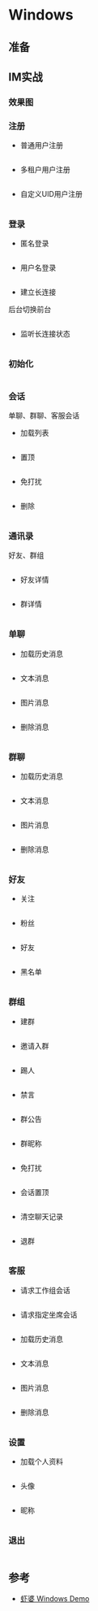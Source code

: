 # Windows

## 准备

## IM实战

### 效果图

### 注册

* 普通用户注册

``` bash
```

* 多租户用户注册

``` bash
```

* 自定义UID用户注册

``` bash
```

### 登录

* 匿名登录

``` bash
```

* 用户名登录

``` bash
```

* 建立长连接

后台切换前台

``` bash
```

* 监听长连接状态

``` bash
```

### 初始化

``` bash
```

### 会话

单聊、群聊、客服会话

* 加载列表

``` bash
```

* 置顶

``` bash
```

* 免打扰

``` bash
```

* 删除

``` bash
```

### 通讯录

好友、群组

``` bash
```

* 好友详情

``` bash
```

* 群详情

``` bash
```

### 单聊

* 加载历史消息

``` bash
```

* 文本消息

``` bash
```

* 图片消息

``` bash
```

* 删除消息

``` bash
```

<!-- * 阅后即焚TODO -->

### 群聊

* 加载历史消息

``` bash
```

* 文本消息

``` bash
```

* 图片消息

``` bash
```

* 删除消息

``` bash
```

### 好友

* 关注

``` bash
```

* 粉丝

``` bash
```

* 好友

``` bash
```

* 黑名单

``` bash
```

### 群组

* 建群

``` bash
```

* 邀请入群

``` bash
```

* 踢人

``` bash
```

* 禁言

``` bash
```

* 群公告

``` bash
```

* 群昵称

``` bash
```

* 免打扰

``` bash
```

* 会话置顶

``` bash
```

* 清空聊天记录

``` bash
```

* 退群

``` bash
```

### 客服

* 请求工作组会话

``` bash
```

* 请求指定坐席会话

``` bash
```

* 加载历史消息

``` bash
```

* 文本消息

``` bash
```

* 图片消息

``` bash
```

* 删除消息

``` bash
```

### 设置

* 加载个人资料

``` bash
```

* 头像

``` bash
```

* 昵称

``` bash
```

### 退出

``` bash
```

## 参考

- [虾婆 Windows Demo](https://github.com/xiaper/pc)
